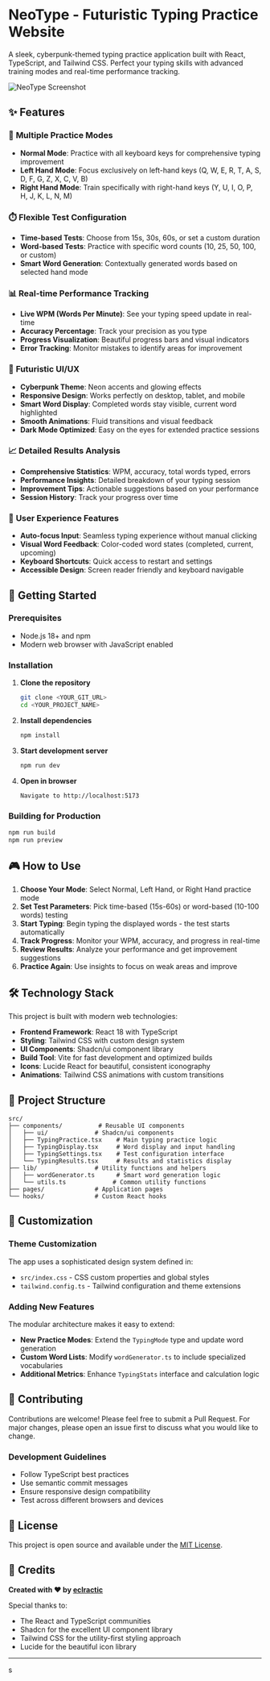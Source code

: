 # NeoType - Futuristic Typing Practice Website

A sleek, cyberpunk-themed typing practice application built with React, TypeScript, and Tailwind CSS. Perfect your typing skills with advanced training modes and real-time performance tracking.

![NeoType Screenshot](https://your-screenshot-url.com) <!-- Add screenshot when available -->

## ✨ Features

### 🎯 **Multiple Practice Modes**
- **Normal Mode**: Practice with all keyboard keys for comprehensive typing improvement
- **Left Hand Mode**: Focus exclusively on left-hand keys (Q, W, E, R, T, A, S, D, F, G, Z, X, C, V, B)
- **Right Hand Mode**: Train specifically with right-hand keys (Y, U, I, O, P, H, J, K, L, N, M)

### ⏱️ **Flexible Test Configuration**
- **Time-based Tests**: Choose from 15s, 30s, 60s, or set a custom duration
- **Word-based Tests**: Practice with specific word counts (10, 25, 50, 100, or custom)
- **Smart Word Generation**: Contextually generated words based on selected hand mode

### 📊 **Real-time Performance Tracking**
- **Live WPM (Words Per Minute)**: See your typing speed update in real-time
- **Accuracy Percentage**: Track your precision as you type
- **Progress Visualization**: Beautiful progress bars and visual indicators
- **Error Tracking**: Monitor mistakes to identify areas for improvement

### 🎨 **Futuristic UI/UX**
- **Cyberpunk Theme**: Neon accents and glowing effects
- **Responsive Design**: Works perfectly on desktop, tablet, and mobile
- **Smart Word Display**: Completed words stay visible, current word highlighted
- **Smooth Animations**: Fluid transitions and visual feedback
- **Dark Mode Optimized**: Easy on the eyes for extended practice sessions

### 📈 **Detailed Results Analysis**
- **Comprehensive Statistics**: WPM, accuracy, total words typed, errors
- **Performance Insights**: Detailed breakdown of your typing session
- **Improvement Tips**: Actionable suggestions based on your performance
- **Session History**: Track your progress over time

### 🎯 **User Experience Features**
- **Auto-focus Input**: Seamless typing experience without manual clicking
- **Visual Word Feedback**: Color-coded word states (completed, current, upcoming)
- **Keyboard Shortcuts**: Quick access to restart and settings
- **Accessible Design**: Screen reader friendly and keyboard navigable

## 🚀 Getting Started

### Prerequisites
- Node.js 18+ and npm
- Modern web browser with JavaScript enabled

### Installation

1. **Clone the repository**
   ```bash
   git clone <YOUR_GIT_URL>
   cd <YOUR_PROJECT_NAME>
   ```

2. **Install dependencies**
   ```bash
   npm install
   ```

3. **Start development server**
   ```bash
   npm run dev
   ```

4. **Open in browser**
   ```
   Navigate to http://localhost:5173
   ```

### Building for Production
```bash
npm run build
npm run preview
```

## 🎮 How to Use

1. **Choose Your Mode**: Select Normal, Left Hand, or Right Hand practice mode
2. **Set Test Parameters**: Pick time-based (15s-60s) or word-based (10-100 words) testing
3. **Start Typing**: Begin typing the displayed words - the test starts automatically
4. **Track Progress**: Monitor your WPM, accuracy, and progress in real-time
5. **Review Results**: Analyze your performance and get improvement suggestions
6. **Practice Again**: Use insights to focus on weak areas and improve

## 🛠️ Technology Stack

This project is built with modern web technologies:

- **Frontend Framework**: React 18 with TypeScript
- **Styling**: Tailwind CSS with custom design system
- **UI Components**: Shadcn/ui component library
- **Build Tool**: Vite for fast development and optimized builds
- **Icons**: Lucide React for beautiful, consistent iconography
- **Animations**: Tailwind CSS animations with custom transitions

## 📁 Project Structure

```
src/
├── components/          # Reusable UI components
│   ├── ui/             # Shadcn/ui components
│   ├── TypingPractice.tsx    # Main typing practice logic
│   ├── TypingDisplay.tsx     # Word display and input handling
│   ├── TypingSettings.tsx    # Test configuration interface
│   └── TypingResults.tsx     # Results and statistics display
├── lib/                # Utility functions and helpers
│   ├── wordGenerator.ts      # Smart word generation logic
│   └── utils.ts             # Common utility functions
├── pages/              # Application pages
└── hooks/              # Custom React hooks
```

## 🎨 Customization

### Theme Customization
The app uses a sophisticated design system defined in:
- `src/index.css` - CSS custom properties and global styles
- `tailwind.config.ts` - Tailwind configuration and theme extensions

### Adding New Features
The modular architecture makes it easy to extend:
- **New Practice Modes**: Extend the `TypingMode` type and update word generation
- **Custom Word Lists**: Modify `wordGenerator.ts` to include specialized vocabularies
- **Additional Metrics**: Enhance `TypingStats` interface and calculation logic

## 🤝 Contributing

Contributions are welcome! Please feel free to submit a Pull Request. For major changes, please open an issue first to discuss what you would like to change.

### Development Guidelines
- Follow TypeScript best practices
- Use semantic commit messages
- Ensure responsive design compatibility
- Test across different browsers and devices

## 📝 License

This project is open source and available under the [MIT License](LICENSE).

## 🙏 Credits

**Created with ❤️ by [eclractic](https://github.com/eclractic)**

Special thanks to:
- The React and TypeScript communities
- Shadcn for the excellent UI component library
- Tailwind CSS for the utility-first styling approach
- Lucide for the beautiful icon library

---
s

